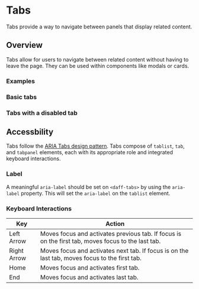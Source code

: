 # Tabs
Tabs provide a way to navigate between panels that display related content.

## Overview
Tabs allow for users to navigate between related content without having to leave the page. They can be used within components like modals or cards.

### Examples

### Basic tabs
<design-land-example-viewer-container example="basic-tabs"></design-land-example-viewer-container>

### Tabs with a disabled tab
<design-land-example-viewer-container example="disabled-tabs"></design-land-example-viewer-container>

###
<design-land-example-viewer-container example="custom-select-tabs"></design-land-example-viewer-container>

###
<design-land-example-viewer-container example="initially-select-tab"></design-land-example-viewer-container>

## Accessbility
Tabs follow the [ARIA Tabs design pattern](https://www.w3.org/WAI/ARIA/apg/patterns/tabs/). Tabs compose of `tablist`, `tab`, and `tabpanel` elements,  each with its appropriate role and integrated keyboard interactions.

### Label
A meaningful `aria-label` should be set on `<daff-tabs>` by using the `aria-label` property. This will set the `aria-label` on the `tablist` element.

### Keyboard Interactions
| Key | Action |
| --- | ------ |
| Left Arrow |  Moves focus and activates previous tab. If focus is on the first tab, moves focus to the last tab. |
| Right Arrow |  Moves focus and activates next tab. If focus is on the last tab, moves focus to the first tab. |
| Home |  Moves focus and activates first tab. |
| End |  Moves focus and activates last tab. |
